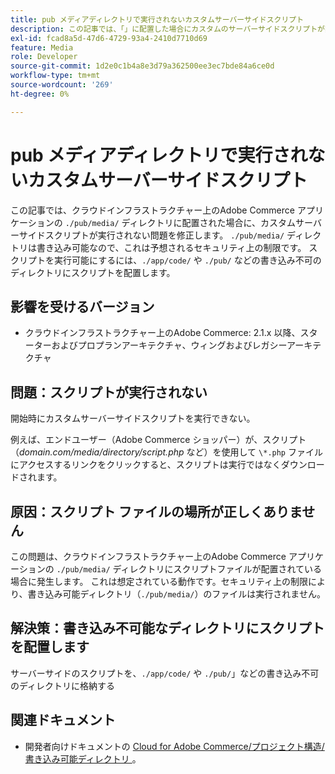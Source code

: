```yaml
---
title: pub メディアディレクトリで実行されないカスタムサーバーサイドスクリプト
description: この記事では、「」に配置した場合にカスタムのサーバーサイドスクリプトが実行されない問題を修正しました。クラウドインフラストラクチャー上のAdobe Commerce アプリケーションの/pub/media/' ディレクトリ。 「」以来、これは想定されるセキュリティ制限です。/pub/media/' ディレクトリは書き込み可能です。 スクリプトを実行可能にするには、書き込み不可能なディレクトリ（例：）にスクリプトを配置します。/app/code/'または'./pub/'。
exl-id: fcad8a5d-47d6-4729-93a4-2410d7710d69
feature: Media
role: Developer
source-git-commit: 1d2e0c1b4a8e3d79a362500ee3ec7bde84a6ce0d
workflow-type: tm+mt
source-wordcount: '269'
ht-degree: 0%

---
```


# pub メディアディレクトリで実行されないカスタムサーバーサイドスクリプト

この記事では、クラウドインフラストラクチャー上のAdobe Commerce アプリケーションの `./pub/media/` ディレクトリに配置された場合に、カスタムサーバーサイドスクリプトが実行されない問題を修正します。 `./pub/media/` ディレクトリは書き込み可能なので、これは予想されるセキュリティ上の制限です。 スクリプトを実行可能にするには、`./app/code/` や `./pub/` などの書き込み不可のディレクトリにスクリプトを配置します。

## 影響を受けるバージョン

* クラウドインフラストラクチャー上のAdobe Commerce: 2.1.x 以降、スターターおよびプロプランアーキテクチャ、ウィングおよびレガシーアーキテクチャ

## 問題：スクリプトが実行されない

開始時にカスタムサーバーサイドスクリプトを実行できない。

例えば、エンドユーザー（Adobe Commerce ショッパー）が、スクリプト （*domain.com/media/directory/script.php* など）を使用して `\*.php` ファイルにアクセスするリンクをクリックすると、スクリプトは実行ではなくダウンロードされます。

## 原因：スクリプト ファイルの場所が正しくありません

この問題は、クラウドインフラストラクチャー上のAdobe Commerce アプリケーションの `./pub/media/` ディレクトリにスクリプトファイルが配置されている場合に発生します。 これは想定されている動作です。セキュリティ上の制限により、書き込み可能ディレクトリ（`./pub/media/`）のファイルは実行されません。

## 解決策：書き込み不可能なディレクトリにスクリプトを配置します

サーバーサイドのスクリプトを、`./app/code/` や `./pub/`」などの書き込み不可のディレクトリに格納する

## 関連ドキュメント

* 開発者向けドキュメントの [Cloud for Adobe Commerce/プロジェクト構造/書き込み可能ディレクトリ ](https://devdocs.magento.com/guides/v2.3/cloud/project/project-start.html#write-dir)。
